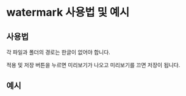 # watermark 사용법 및 예시


## 사용법
각 파일과 폴더의 경로는 한글이 없어야 합니다.


적용 및 저장 버튼을 누르면 미리보기가 나오고 미리보기를 끄면 저장이 됩니다.








## 예시


